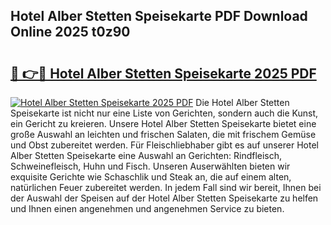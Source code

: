 ## Hotel Alber Stetten Speisekarte PDF Download Online 2025 t0z90

# <h2><a href="http://gcbnq84.nevu.top/?p=Hotel+Alber+Stetten+Speisekarte">🔗 👉🔴 Hotel Alber Stetten Speisekarte 2025 PDF</a></h2>

[![Hotel Alber Stetten Speisekarte 2025 PDF](https://i.imgur.com/dBaPXMq.png)](http://gcbnq84.nevu.top/?p=Hotel+Alber+Stetten+Speisekarte)
Die Hotel Alber Stetten Speisekarte ist nicht nur eine Liste von Gerichten, sondern auch die Kunst, ein Gericht zu kreieren. Unsere Hotel Alber Stetten Speisekarte bietet eine große Auswahl an leichten und frischen Salaten, die mit frischem Gemüse und Obst zubereitet werden. Für Fleischliebhaber gibt es auf unserer Hotel Alber Stetten Speisekarte eine Auswahl an Gerichten: Rindfleisch, Schweinefleisch, Huhn und Fisch. Unseren Auserwählten bieten wir exquisite Gerichte wie Schaschlik und Steak an, die auf einem alten, natürlichen Feuer zubereitet werden. In jedem Fall sind wir bereit, Ihnen bei der Auswahl der Speisen auf der Hotel Alber Stetten Speisekarte zu helfen und Ihnen einen angenehmen und angenehmen Service zu bieten.
